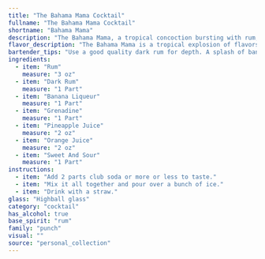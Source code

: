 ```yaml
---
title: "The Bahama Mama Cocktail"
fullname: "The Bahama Mama Cocktail"
shortname: "Bahama Mama"
description: "The Bahama Mama, a tropical concoction bursting with rum, fruit juices, and sweet liqueurs, belongs to the **rum punch** family. It's said to have originated in the 1950s at the **Bahama Beach Club** in Nassau, Bahamas, becoming a popular vacation drink ever since. "
flavor_description: "The Bahama Mama is a tropical explosion of flavors.  The rum base gives it a smooth, boozy warmth, with a hint of caramel from the dark rum.  The banana liqueur adds a creamy sweetness, while the grenadine provides a tart, fruity punch.  Pineapple and orange juices contribute a refreshing citrusy tang, balanced by the sweet and sour mix for a perfectly balanced, decadent cocktail. "
bartender_tips: "Use a good quality dark rum for depth. A splash of banana liqueur adds tropical sweetness, but don't overdo it. Grenadine gives a vibrant red hue and tartness. Balance the sweetness with plenty of pineapple and orange juice.  Shake well with ice to chill thoroughly and use a large glass to show off the vibrant colors. Garnish with a pineapple wedge and cherry for that classic Bahama Mama touch. "
ingredients:
  - item: "Rum"
    measure: "3 oz"
  - item: "Dark Rum"
    measure: "1 Part"
  - item: "Banana Liqueur"
    measure: "1 Part"
  - item: "Grenadine"
    measure: "1 Part"
  - item: "Pineapple Juice"
    measure: "2 oz"
  - item: "Orange Juice"
    measure: "2 oz"
  - item: "Sweet And Sour"
    measure: "1 Part"
instructions:
  - item: "Add 2 parts club soda or more or less to taste."
  - item: "Mix it all together and pour over a bunch of ice."
  - item: "Drink with a straw."
glass: "Highball glass"
category: "cocktail"
has_alcohol: true
base_spirit: "rum"
family: "punch"
visual: ""
source: "personal_collection"
---
```


